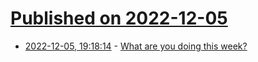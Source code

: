 # [Published on 2022-12-05](index.md)

* [2022-12-05, 19:18:14](https://lobste.rs/s/xzi4wc/what_are_you_doing_this_week) - [What are you doing this week?](https://lobste.rs/s/xzi4wc/what_are_you_doing_this_week)
